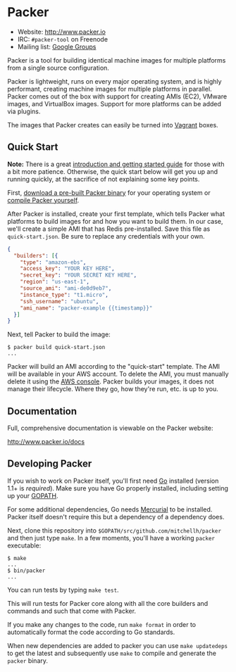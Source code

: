 # Packer

* Website: http://www.packer.io
* IRC: `#packer-tool` on Freenode
* Mailing list: [Google Groups](http://groups.google.com/group/packer-tool)

Packer is a tool for building identical machine images for multiple platforms
from a single source configuration.

Packer is lightweight, runs on every major operating system, and is highly
performant, creating machine images for multiple platforms in parallel.
Packer comes out of the box with support for creating AMIs (EC2), VMware
images, and VirtualBox images. Support for more platforms can be added via
plugins.

The images that Packer creates can easily be turned into
[Vagrant](http://www.vagrantup.com) boxes.

## Quick Start

**Note:** There is a great
[introduction and getting started guide](http://www.packer.io/intro)
for those with a bit more patience. Otherwise, the quick start below
will get you up and running quickly, at the sacrifice of not explaining some
key points.

First, [download a pre-built Packer binary](http://www.packer.io/downloads.html)
for your operating system or [compile Packer yourself](#developing-packer).

After Packer is installed, create your first template, which tells Packer
what platforms to build images for and how you want to build them. In our
case, we'll create a simple AMI that has Redis pre-installed. Save this
file as `quick-start.json`. Be sure to replace any credentials with your
own.

```json
{
  "builders": [{
    "type": "amazon-ebs",
    "access_key": "YOUR KEY HERE",
    "secret_key": "YOUR SECRET KEY HERE",
    "region": "us-east-1",
    "source_ami": "ami-de0d9eb7",
    "instance_type": "t1.micro",
    "ssh_username": "ubuntu",
    "ami_name": "packer-example {{timestamp}}"
  }]
}
```

Next, tell Packer to build the image:

```
$ packer build quick-start.json
...
```

Packer will build an AMI according to the "quick-start" template. The AMI
will be available in your AWS account. To delete the AMI, you must manually
delete it using the [AWS console](https://console.aws.amazon.com/). Packer
builds your images, it does not manage their lifecycle. Where they go, how
they're run, etc. is up to you.

## Documentation

Full, comprehensive documentation is viewable on the Packer website:

http://www.packer.io/docs

## Developing Packer

If you wish to work on Packer itself, you'll first need [Go](http://golang.org)
installed (version 1.1+ is _required_). Make sure you have Go properly installed,
including setting up your [GOPATH](http://golang.org/doc/code.html#GOPATH).

For some additional dependencies, Go needs [Mercurial](http://mercurial.selenic.com/)
to be installed. Packer itself doesn't require this but a dependency of a
dependency does.

Next, clone this repository into `$GOPATH/src/github.com/mitchellh/packer` and
then just type `make`. In a few moments, you'll have a working `packer` executable:

```
$ make
...
$ bin/packer
...
```

You can run tests by typing `make test`.

This will run tests for Packer core along with all the core builders and commands and such that come with Packer.

If you make any changes to the code, run `make format` in order to automatically
format the code according to Go standards.

When new dependencies are added to packer you can use `make updatedeps` to
get the latest and subsequently use `make` to compile and generate the `packer` binary.
